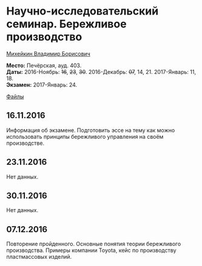 # Научно-исследовательский семинар. Бережливое производство

[Михейкин Владимир Борисович](https://www.hse.ru/org/persons/98938769)

**Место:** Печёрская, ауд. 403.  
**Даты:** 2016-Ноябрь: ~~16~~, ~~23~~, ~~30~~. 2016-Декабрь: ~~07~~, 14, 21. 2017-Январь: 11, 18.  
**Экзамен:** 2017-Январь: 24.  

[Файлы](https://yadi.sk/d/Y8Cwc88uxgXT5/161116%2C%20НИС)


## 16.11.2016

Информация об экзамене. Подготовить эссе на тему как можно использовать принципы бережливого управления на своём производстве.


## 23.11.2016

Нет данных.


## 30.11.2016

Нет данных.


## 07.12.2016

Повторение пройденного. Основные понятия теории бережливого производства. Примеры компании Toyota, кейс по производству пластмассовых изделий.
